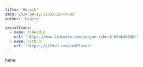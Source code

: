 ```yaml
---
title: 'Honzik'
date: 2024-09-12T11:03:20-04:00
author: 'Honzik'

socialIcons:
  - name: linkedin
    url: "https://www.linkedin.com/in/jan-schenk-00ab3828b/"
  - name: github
    url: "https://github.com/redPlover"
---
```


hehe
